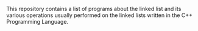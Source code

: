 This repository contains a list of programs about the linked list and its various operations usually performed on the linked lists written in the C++ Programming Language.
